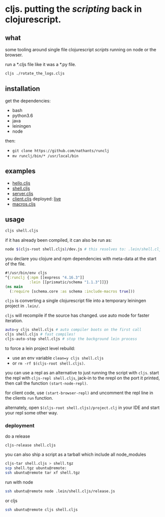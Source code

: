 # cljs. putting the *scripting* back in clojurescript.

## what

some tooling around single file clojurescript *scripts* running on node or the browser.

run a *.cljs file like it was a *.py file.

``` bash
cljs ./rotate_the_logs.cljs
```

## installation

get the dependencies:
- bash
- python3.6
- java
- leiningen
- node

then:
- `git clone https://github.com/nathants/runclj`
- `mv runclj/bin/* /usr/local/bin`

## examples

- [hello.cljs](./examples/hello.cljs)
- [shell.cljs](./examples/shell.cljs)
- [server.cljs](./examples/server.cljs)
- [client.cljs](./examples/client.cljs) deployed: [live](https://nathants.com/client.cljs/)
- [macros.cljs](./examples/macros.cljs)

## usage

``` bash
cljs shell.cljs
```

if it has already been compiled, it can also be run as:

``` bash
node $(cljs-root shell.cljs)/dev.js # this resolves to: .lein/shell.cljs/dev.js
```

you declare you clojure and npm dependencies with meta-data at the start of the file.

``` clojure
#!/usr/bin/env cljs
^{:runclj {:npm [[express "4.16.3"]]
           :lein [[prismatic/schema "1.1.3"]]}}
(ns main
  (:require [schema.core :as schema :include-macros true]))
```

`cljs` is converting a single clojurescript file into a temporary leiningen project in `.lein/`.

`cljs` will recompile if the source has changed. use auto mode for faster iteration.

``` bash
auto=y cljs shell.cljs # auto compiler boots on the first call
cljs shell.cljs # fast compiles!
cljs-auto-stop shell.cljs # stop the background lein process
```

to force a lein project level rebuild:

- use an env variable `clean=y cljs shell.cljs`
- or `rm -rf $(cljs-root shell.cljs)`.

you can use a repl as an alternative to just running the script with `cljs`. start the repl with `cljs-repl shell.cljs`, jack-in to the nrepl on the port it printed, then call the function `(start-node-repl)`.

for client code, use `(start-browser-repl)` and uncomment the repl line in the clients `run` function.

alternately, open `$(cljs-root shell.cljs)/project.clj` in your IDE and start your repl some other way.

### deployment

do a release

`cljs-release shell.cljs`

you can also ship a script as a tarball which include all node_modules

``` bash
cljs-tar shell.cljs > shell.tgz
scp shell.tgz ubuntu@remote:
ssh ubuntu@remote tar xf shell.tgz
```

run with node

```bash
ssh ubuntu@remote node .lein/shell.cljs/release.js
```

or cljs

```bash
ssh ubuntu@remote cljs shell.cljs
```
